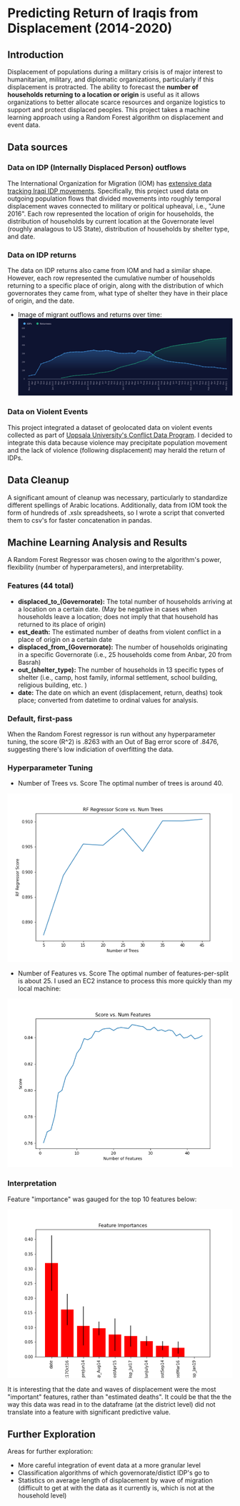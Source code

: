 # Predicting Return of Iraqis from Displacement (2014-2020)

## Introduction

Displacement of populations during a military crisis is of major interest to humanitarian, military, and diplomatic organizations, particularly if this displacement is protracted. The ability to forecast the **number of households returning to a location or origin**  is useful as it allows organizations to better allocate scarce resources and organize logistics to support and protect displaced peoples. This project takes a machine learning approach using a Random Forest algorithm on displacement and event data. 

## Data sources

### Data on IDP (Internally Displaced Person) outflows
The International Organization for Migration (IOM) has [extensive data tracking Iraqi IDP movements](http://iraqdtm.iom.int/). Specifically, this project used data on outgoing population flows that divided movements into roughly temporal displacement waves connected to military or political upheaval, i.e., "June 2016". Each row represented the location of origin for households, the distribution of households by current location at the Governorate level (roughly analagous to US State), distribution of households by shelter type, and date. 

### Data on IDP returns
The data on IDP returns also came from IOM and had a similar shape. However, each row represented the cumulative number of households returning to a specific place of origin, along with the distribution of which governorates they came from, what type of shelter they have in their place of origin, and the date. 

* Image of migrant outflows and returns over time:
![](images/dtm_screenshot.png)

### Data on Violent Events
This project integrated a dataset of geolocated data on violent events collected as part of [Uppsala University's Conflict Data Program](https://ucdp.uu.se/country/645). I decided to integrate this data because violence may precipitate population movement and the lack of violence (following displacement) may herald the return of IDPs. 

## Data Cleanup
A significant amount of cleanup was necessary, particularly to standardize different spellings of Arabic locations. Additionally, data from IOM took the form of hundreds of .xslx spreadsheets, so I wrote a script that converted them to csv's for faster concatenation in pandas. 

## Machine Learning Analysis and Results
A Random Forest Regressor was chosen owing to the algorithm's power, flexibility (number of hyperparameters), and interpretability. 

### Features (44 total)
* **displaced_to_(Governorate):** The total number of households arriving at a location on a certain date. (May be negative in cases when households leave a location; does not imply that that household has returned to its place of origin)
* **est_death:** The estimated number of deaths from violent conflict in a place of origin on a certain date
* **displaced_from_(Governorate):** The number of households originating in a specific Governorate (i.e., 25 households come from Anbar, 20 from Basrah)
* **out_(shelter_type):** The number of households in 13 specific types of shelter (i.e., camp, host family, informal settlement, school building, religious building, etc. )
* **date:** The date on which an event (displacement, return, deaths) took place; converted from datetime to ordinal values for analysis. 

### Default, first-pass
When the Random Forest regressor is run without any hyperparameter tuning, the score (R^2) is .8263 with an Out of Bag error score of .8476, suggesting there's low indiciation of overfitting the data. 

### Hyperparameter Tuning

* Number of Trees vs. Score 
The optimal number of trees is around 40. 

![](images/numtrees_vs_score.png)

* Number of Features vs. Score
The optimal number of features-per-split is about 25. I used an EC2 instance to process this more quickly than my local machine: 

![](images/features_vs_score.png)

### Interpretation

Feature "importance" was gauged for the top 10 features below:

![](images/feature_importances.png)

It is interesting that the date and waves of displacement were the most "important" features, rather than "estimated deaths". It could be that the the way this data was read in to the dataframe (at the district level) did not translate into a feature with significant predictive value. 

## Further Exploration
Areas for further exploration: 
* More careful integration of event data at a more granular level
* Classification algorithms of which governorate/distict IDP's go to 
* Statistics on average length of displacement by wave of migration (difficult to get at with the data as it currently is, which is not at the household level)